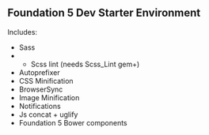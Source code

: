 Foundation 5 Dev Starter Environment
---

Includes:

- Sass
- - Scss lint (needs Scss_Lint gem+)
- Autoprefixer
- CSS Minification
- BrowserSync
- Image Minification
- Notifications
- Js concat + uglify
- Foundation 5 Bower components
